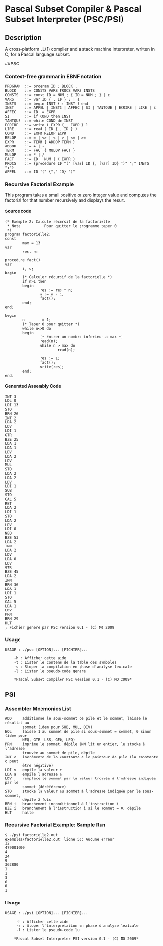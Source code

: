 # Pascal Subset Compiler & Pascal Subset Interpreter (PSC/PSI)

## Description
A cross-platform LL(1) compiler and a stack machine interpreter, written in C, for a Pascal language subset.

##PSC
### Context-free grammar in EBNF notation
```
PROGRAM  ::= program ID ; BLOCK .
BLOCK    ::= CONSTS VARS PROCS VARS INSTS
CONSTS   ::= const ID = NUM ; { ID = NUM ; } | ε
VARS     ::= var ID { , ID } ; | ε
INSTS    ::= begin INST { ; INST } end
INST     ::= APPEL | INSTS | AFFEC | SI | TANTQUE | ECRIRE | LIRE | ε
AFFEC    ::= ID := EXPR
SI       ::= if COND then INST
TANTQUE  ::= while COND do INST
ECRIRE   ::= write ( EXPR { , EXPR } )
LIRE     ::= read ( ID { , ID } )
COND     ::= EXPR RELOP EXPR
RELOP    ::= = | <> | < | > | <= | >=
EXPR     ::= TERM { ADDOP TERM }
ADDOP    ::= + | -
TERM     ::= FACT { MULOP FACT }
MULOP    ::= * | /
FACT     ::= ID | NUM | ( EXPR )
PROCS    ::= {procedure ID "(" [var] ID {, [var] ID} ")" ";" INSTS ";"}
APPEL    ::= ID "(" {"," ID} ")"
```
### Recursive Factorial Example
This program takes a small positive or zero integer value and computes the factorial for that number recursively and displays the result.
#### Source code
```
(* Exemple 2: Calcule récursif de la factorielle
 * Note         : Pour quitter le programme taper 0
 *)
program factorielle2;
const   
        max = 13;
var
        res, n;

procedure fact();
var
        i, s;
begin   
        (* Calculer récursif de la factorielle *)
        if n>1 then
        begin   
                res := res * n;
                n := n - 1;
                fact();
        end;
end;

begin   
        n       := 1;
        (* Taper 0 pour quitter *)
        while n<>0 do
        begin   
                (* Entrer un nombre inferieur a max *)
                read(n);
                while n > max do
                        read(n);

                res := 1;
                fact();
                write(res);
        end;
end.
```
#### Generated Assembly Code
```
INT 3
LDL 0
LDI 13
STO
BRN 26
INT 2
LDA 2
LDV
LDI 1
GTR
BZE 25
LDA 1
LDA 1
LDV
LDA 2
LDV
MUL
STO
LDA 2
LDA 2
LDV
LDI 1
SUB
STO
CAL 5
RET
LDA 2
LDI 1
STO
LDA 2
LDV
LDI 0
NEQ
BZE 53
LDA 2
INN
LDA 2
LDV
LDA 0
LDV
GTR
BZE 45
LDA 2
INN
BRN 36
LDA 1
LDI 1
STO
CAL 5
LDA 1
LDV
PRN
BRN 29
HLT
; Fichier genere par PSC version 0.1 - (C) MO 2009
```
### Usage
```
USAGE : ./psc [OPTION]... [FICHIER]...

    -h : Afficher cette aide
    -t : Lister le contenu de la table des symboles
    -s : Stoper la compilation en phase d'analyse lexicale
    -l : Lister le pseudo-code genere

    *Pascal Subset Compiler PSC version 0.1 - (C) MO 2009*
```

## PSI
### Assembler Mnemonics List
```
ADD		additionne le sous-sommet de pile et le sommet, laisse le résultat au
		sommet (idem pour SUB, MUL, DIV)
EQL		laisse 1 au sommet de pile si sous-sommet = sommet, 0 sinon (idem pour
		NEQ, GTR, LSS, GEQ, LEQ)
PRN 	imprime le sommet, dépile INN lit un entier, le stocke à l'adresse
		trouvée au sommet de pile, dépile
INT c 	incrémente de la constante c le pointeur de pile (la constante c peut
		être négative)
LDI v 	empile la valeur v
LDA a 	empile l'adresse a
LDV 	remplace le sommet par la valeur trouvée à l'adresse indiquée par le
		sommet (déréférence)
STO 	stocke la valeur au sommet à l'adresse indiquée par le sous-sommet,
		dépile 2 fois
BRN i 	branchement inconditionnel à l'instruction i
BZE i 	branchement à l'instruction i si le sommet = 0, dépile
HLT 	halte

```
### Recursive Factorial Example: Sample Run
```
$ ./psi factorielle2.out 
exemples/factorielle2.out: ligne 56: Aucune erreur
12
479001600
4
24
9
362880
1
1
3
6
0
1
```
### Usage
```
USAGE : ./psi [OPTION]... [FICHIER]...

     -h : Afficher cette aide
     -s : Stoper l'interpretation en phase d'analyse lexicale
     -l : Lister le pseudo-code lu

    *Pascal Subset Interpreter PSI version 0.1 - (C) MO 2009*
```
